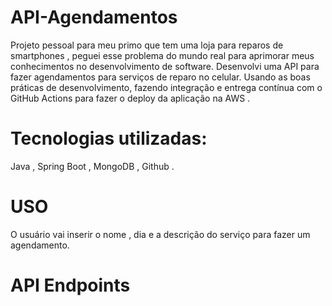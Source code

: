 
# API-Agendamentos

Projeto pessoal para meu primo que tem uma loja para reparos de smartphones , peguei esse problema do mundo real para aprimorar meus conhecimentos no desenvolvimento de software. 
Desenvolvi uma API para fazer agendamentos para serviços de reparo no celular. Usando as boas práticas de desenvolvimento, fazendo integração e entrega contínua com o GitHub Actions para fazer o deploy da aplicação na AWS .

# Tecnologias utilizadas: 
Java , Spring Boot , MongoDB , Github .

# USO
 O usuário vai inserir o nome , dia e a descrição do serviço para fazer um agendamento.

# API Endpoints

